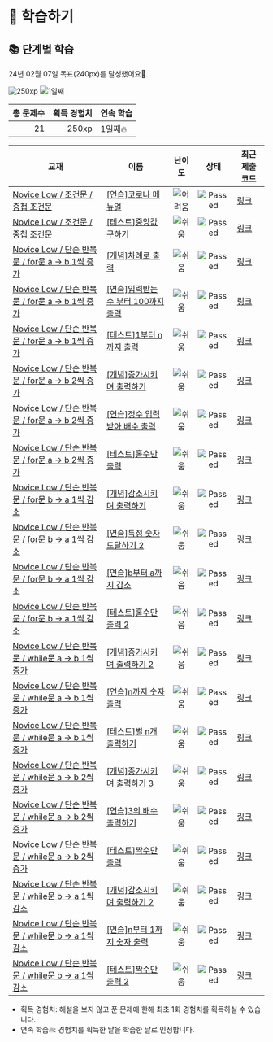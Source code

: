 # 📖 학습하기

## 📚 단계별 학습
24년 02월 07일 목표(240px)를 달성했어요🥳.

![250xp](https://img.shields.io/badge/EXP-250xp-%235cb85c.svg?for-the-badge)
![1일째](https://img.shields.io/badge/연속학습-1일째-%23E34F26.svg?for-the-badge)

|총 문제수|획득 경험치|연속 학습|
|---:|---:|---|
21|250xp|1일째🔥|

|교재|이름|난이도|상태|최근 제출 코드|
|---|---|:---:|:---:|---|
|[Novice Low / 조건문 / 중첩 조건문](https://www.codetree.ai/missions?missionId=4)|[[연습]코로나 메뉴얼](https://www.codetree.ai/missions/4/problems/covid-manual)|![어려움][hard]|![Passed][passed]|[링크](https://github.com/sjhh4/codetree-TILs/blob/main/240207/%EC%BD%94%EB%A1%9C%EB%82%98%20%EB%A9%94%EB%89%B4%EC%96%BC/covid-manual.py)|
|[Novice Low / 조건문 / 중첩 조건문](https://www.codetree.ai/missions?missionId=4)|[[테스트]중앙값 구하기](https://www.codetree.ai/missions/4/problems/find-the-median)|![쉬움][easy]|![Passed][passed]|[링크](https://github.com/sjhh4/codetree-TILs/blob/main/240207/%EC%A4%91%EC%95%99%EA%B0%92%20%EA%B5%AC%ED%95%98%EA%B8%B0/find-the-median.py)|
|[Novice Low / 단순 반복문 / for문 a → b 1씩 증가](https://www.codetree.ai/missions?missionId=4)|[[개념]차례로 출력](https://www.codetree.ai/missions/4/problems/print-in-order)|![쉬움][easy]|![Passed][passed]|[링크](https://github.com/sjhh4/codetree-TILs/blob/main/240207/%EC%B0%A8%EB%A1%80%EB%A1%9C%20%EC%B6%9C%EB%A0%A5/print-in-order.py)|
|[Novice Low / 단순 반복문 / for문 a → b 1씩 증가](https://www.codetree.ai/missions?missionId=4)|[[연습]입력받는 수 부터 100까지 출력](https://www.codetree.ai/missions/4/problems/print-number-from-given-num-to-100)|![쉬움][easy]|![Passed][passed]|[링크](https://github.com/sjhh4/codetree-TILs/blob/main/240207/%EC%9E%85%EB%A0%A5%EB%B0%9B%EB%8A%94%20%EC%88%98%20%EB%B6%80%ED%84%B0%20100%EA%B9%8C%EC%A7%80%20%EC%B6%9C%EB%A0%A5/print-number-from-given-num-to-100.py)|
|[Novice Low / 단순 반복문 / for문 a → b 1씩 증가](https://www.codetree.ai/missions?missionId=4)|[[테스트]1부터 n까지 출력](https://www.codetree.ai/missions/4/problems/print-from-1-to-n)|![쉬움][easy]|![Passed][passed]|[링크](https://github.com/sjhh4/codetree-TILs/blob/main/240207/1%EB%B6%80%ED%84%B0%20n%EA%B9%8C%EC%A7%80%20%EC%B6%9C%EB%A0%A5/print-from-1-to-n.py)|
|[Novice Low / 단순 반복문 / for문 a → b 2씩 증가](https://www.codetree.ai/missions?missionId=4)|[[개념]증가시키며 출력하기](https://www.codetree.ai/missions/4/problems/increase-and-print)|![쉬움][easy]|![Passed][passed]|[링크](https://github.com/sjhh4/codetree-TILs/blob/main/240207/%EC%A6%9D%EA%B0%80%EC%8B%9C%ED%82%A4%EB%A9%B0%20%EC%B6%9C%EB%A0%A5%ED%95%98%EA%B8%B0/increase-and-print.py)|
|[Novice Low / 단순 반복문 / for문 a → b 2씩 증가](https://www.codetree.ai/missions?missionId=4)|[[연습]정수 입력받아 배수 출력](https://www.codetree.ai/missions/4/problems/print-multiple-of-input)|![쉬움][easy]|![Passed][passed]|[링크](https://github.com/sjhh4/codetree-TILs/blob/main/240207/%EC%A0%95%EC%88%98%20%EC%9E%85%EB%A0%A5%EB%B0%9B%EC%95%84%20%EB%B0%B0%EC%88%98%20%EC%B6%9C%EB%A0%A5/print-multiple-of-input.py)|
|[Novice Low / 단순 반복문 / for문 a → b 2씩 증가](https://www.codetree.ai/missions?missionId=4)|[[테스트]홀수만 출력](https://www.codetree.ai/missions/4/problems/output-only-odd)|![쉬움][easy]|![Passed][passed]|[링크](https://github.com/sjhh4/codetree-TILs/blob/main/240207/%ED%99%80%EC%88%98%EB%A7%8C%20%EC%B6%9C%EB%A0%A5/output-only-odd.py)|
|[Novice Low / 단순 반복문 / for문 b → a 1씩 감소](https://www.codetree.ai/missions?missionId=4)|[[개념]감소시키며 출력하기](https://www.codetree.ai/missions/4/problems/decrease-and-print)|![쉬움][easy]|![Passed][passed]|[링크](https://github.com/sjhh4/codetree-TILs/blob/main/240207/%EA%B0%90%EC%86%8C%EC%8B%9C%ED%82%A4%EB%A9%B0%20%EC%B6%9C%EB%A0%A5%ED%95%98%EA%B8%B0/decrease-and-print.py)|
|[Novice Low / 단순 반복문 / for문 b → a 1씩 감소](https://www.codetree.ai/missions?missionId=4)|[[연습]특정 숫자 도달하기 2](https://www.codetree.ai/missions/4/problems/reaching-specific-number-2)|![쉬움][easy]|![Passed][passed]|[링크](https://github.com/sjhh4/codetree-TILs/blob/main/240207/%ED%8A%B9%EC%A0%95%20%EC%88%AB%EC%9E%90%20%EB%8F%84%EB%8B%AC%ED%95%98%EA%B8%B0%202/reaching-specific-number-2.py)|
|[Novice Low / 단순 반복문 / for문 b → a 1씩 감소](https://www.codetree.ai/missions?missionId=4)|[[연습]b부터 a까지 감소](https://www.codetree.ai/missions/4/problems/dec-from-b-to-a)|![쉬움][easy]|![Passed][passed]|[링크](https://github.com/sjhh4/codetree-TILs/blob/main/240207/b%EB%B6%80%ED%84%B0%20a%EA%B9%8C%EC%A7%80%20%EA%B0%90%EC%86%8C/dec-from-b-to-a.py)|
|[Novice Low / 단순 반복문 / for문 b → a 1씩 감소](https://www.codetree.ai/missions?missionId=4)|[[테스트]홀수만 출력 2](https://www.codetree.ai/missions/4/problems/output-only-odd-2)|![쉬움][easy]|![Passed][passed]|[링크](https://github.com/sjhh4/codetree-TILs/blob/main/240207/%ED%99%80%EC%88%98%EB%A7%8C%20%EC%B6%9C%EB%A0%A5%202/output-only-odd-2.py)|
|[Novice Low / 단순 반복문 / while문 a → b 1씩 증가](https://www.codetree.ai/missions?missionId=4)|[[개념]증가시키며 출력하기 2](https://www.codetree.ai/missions/4/problems/increase-and-print-2)|![쉬움][easy]|![Passed][passed]|[링크](https://github.com/sjhh4/codetree-TILs/blob/main/240207/%EC%A6%9D%EA%B0%80%EC%8B%9C%ED%82%A4%EB%A9%B0%20%EC%B6%9C%EB%A0%A5%ED%95%98%EA%B8%B0%202/increase-and-print-2.py)|
|[Novice Low / 단순 반복문 / while문 a → b 1씩 증가](https://www.codetree.ai/missions?missionId=4)|[[연습]n까지 숫자 출력](https://www.codetree.ai/missions/4/problems/print-1-to-n)|![쉬움][easy]|![Passed][passed]|[링크](https://github.com/sjhh4/codetree-TILs/blob/main/240207/n%EA%B9%8C%EC%A7%80%20%EC%88%AB%EC%9E%90%20%EC%B6%9C%EB%A0%A5/print-1-to-n.py)|
|[Novice Low / 단순 반복문 / while문 a → b 1씩 증가](https://www.codetree.ai/missions?missionId=4)|[[테스트]별 n개 출력하기](https://www.codetree.ai/missions/4/problems/print-n-stars)|![쉬움][easy]|![Passed][passed]|[링크](https://github.com/sjhh4/codetree-TILs/blob/main/240207/%EB%B3%84%20n%EA%B0%9C%20%EC%B6%9C%EB%A0%A5%ED%95%98%EA%B8%B0/print-n-stars.py)|
|[Novice Low / 단순 반복문 / while문 a → b 2씩 증가](https://www.codetree.ai/missions?missionId=4)|[[개념]증가시키며 출력하기 3](https://www.codetree.ai/missions/4/problems/increase-and-print-3)|![쉬움][easy]|![Passed][passed]|[링크](https://github.com/sjhh4/codetree-TILs/blob/main/240207/%EC%A6%9D%EA%B0%80%EC%8B%9C%ED%82%A4%EB%A9%B0%20%EC%B6%9C%EB%A0%A5%ED%95%98%EA%B8%B0%203/increase-and-print-3.py)|
|[Novice Low / 단순 반복문 / while문 a → b 2씩 증가](https://www.codetree.ai/missions?missionId=4)|[[연습]3의 배수 출력하기](https://www.codetree.ai/missions/4/problems/print-multiple-of-number-three)|![쉬움][easy]|![Passed][passed]|[링크](https://github.com/sjhh4/codetree-TILs/blob/main/240207/3%EC%9D%98%20%EB%B0%B0%EC%88%98%20%EC%B6%9C%EB%A0%A5%ED%95%98%EA%B8%B0/print-multiple-of-number-three.py)|
|[Novice Low / 단순 반복문 / while문 a → b 2씩 증가](https://www.codetree.ai/missions?missionId=4)|[[테스트]짝수만 출력](https://www.codetree.ai/missions/4/problems/output-only-even)|![쉬움][easy]|![Passed][passed]|[링크](https://github.com/sjhh4/codetree-TILs/blob/main/240207/%EC%A7%9D%EC%88%98%EB%A7%8C%20%EC%B6%9C%EB%A0%A5/output-only-even.py)|
|[Novice Low / 단순 반복문 / while문 b → a 1씩 감소](https://www.codetree.ai/missions?missionId=4)|[[개념]감소시키며 출력하기 2](https://www.codetree.ai/missions/4/problems/decrease-and-print-2)|![쉬움][easy]|![Passed][passed]|[링크](https://github.com/sjhh4/codetree-TILs/blob/main/240207/%EA%B0%90%EC%86%8C%EC%8B%9C%ED%82%A4%EB%A9%B0%20%EC%B6%9C%EB%A0%A5%ED%95%98%EA%B8%B0%202/decrease-and-print-2.py)|
|[Novice Low / 단순 반복문 / while문 b → a 1씩 감소](https://www.codetree.ai/missions?missionId=4)|[[연습]n부터 1까지 숫자 출력](https://www.codetree.ai/missions/4/problems/print-n-to-1)|![쉬움][easy]|![Passed][passed]|[링크](https://github.com/sjhh4/codetree-TILs/blob/main/240207/n%EB%B6%80%ED%84%B0%201%EA%B9%8C%EC%A7%80%20%EC%88%AB%EC%9E%90%20%EC%B6%9C%EB%A0%A5/print-n-to-1.py)|
|[Novice Low / 단순 반복문 / while문 b → a 1씩 감소](https://www.codetree.ai/missions?missionId=4)|[[테스트]짝수만 출력 2](https://www.codetree.ai/missions/4/problems/output-only-even-2)|![쉬움][easy]|![Passed][passed]|[링크](https://github.com/sjhh4/codetree-TILs/blob/main/240207/%EC%A7%9D%EC%88%98%EB%A7%8C%20%EC%B6%9C%EB%A0%A5%202/output-only-even-2.py)|


* 획득 경험치: 해설을 보지 않고 푼 문제에 한해 최초 1회 경험치를 획득하실 수 있습니다.
* 연속 학습🔥: 경험치를 획득한 날을 학습한 날로 인정합니다.










[b5]: https://img.shields.io/badge/Bronze_5-%235D3E31.svg
[b4]: https://img.shields.io/badge/Bronze_4-%235D3E31.svg
[b3]: https://img.shields.io/badge/Bronze_3-%235D3E31.svg
[b2]: https://img.shields.io/badge/Bronze_2-%235D3E31.svg
[b1]: https://img.shields.io/badge/Bronze_1-%235D3E31.svg
[s5]: https://img.shields.io/badge/Silver_5-%23394960.svg
[s4]: https://img.shields.io/badge/Silver_4-%23394960.svg
[s3]: https://img.shields.io/badge/Silver_3-%23394960.svg
[s2]: https://img.shields.io/badge/Silver_2-%23394960.svg
[s1]: https://img.shields.io/badge/Silver_1-%23394960.svg
[g5]: https://img.shields.io/badge/Gold_5-%23FFC433.svg
[g4]: https://img.shields.io/badge/Gold_4-%23FFC433.svg
[g3]: https://img.shields.io/badge/Gold_3-%23FFC433.svg
[g2]: https://img.shields.io/badge/Gold_2-%23FFC433.svg
[g1]: https://img.shields.io/badge/Gold_1-%23FFC433.svg
[p5]: https://img.shields.io/badge/Platinum_5-%2376DDD8.svg
[p4]: https://img.shields.io/badge/Platinum_4-%2376DDD8.svg
[p3]: https://img.shields.io/badge/Platinum_3-%2376DDD8.svg
[p2]: https://img.shields.io/badge/Platinum_2-%2376DDD8.svg
[p1]: https://img.shields.io/badge/Platinum_1-%2376DDD8.svg
[passed]: https://img.shields.io/badge/Passed-%23009D27.svg
[failed]: https://img.shields.io/badge/Failed-%23D24D57.svg
[easy]: https://img.shields.io/badge/쉬움-%235cb85c.svg?for-the-badge
[medium]: https://img.shields.io/badge/보통-%23FFC433.svg?for-the-badge
[hard]: https://img.shields.io/badge/어려움-%23D24D57.svg?for-the-badge